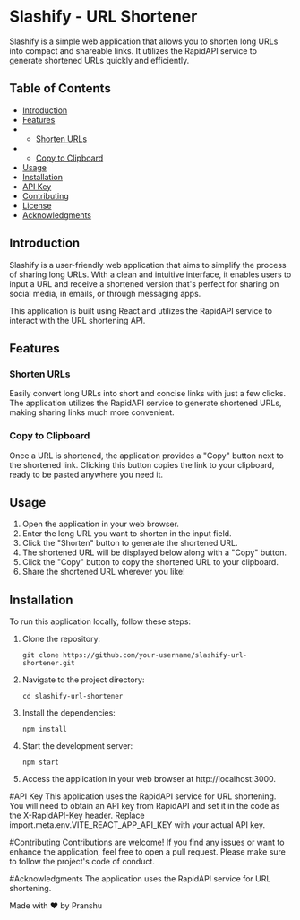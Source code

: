 # Slashify - URL Shortener

Slashify is a simple web application that allows you to shorten long URLs into compact and shareable links. It utilizes the RapidAPI service to generate shortened URLs quickly and efficiently.


## Table of Contents

- [Introduction](#introduction)
- [Features](#features)
- - [Shorten URLs](#shorten-urls)
- - [Copy to Clipboard](#copy-to-clipboard)
- [Usage](#usage)
- [Installation](#installation)
- [API Key](#api-key)
- [Contributing](#contributing)
- [License](#license)
- [Acknowledgments](#acknowledgments)

## Introduction

Slashify is a user-friendly web application that aims to simplify the process of sharing long URLs. With a clean and intuitive interface, it enables users to input a URL and receive a shortened version that's perfect for sharing on social media, in emails, or through messaging apps.

This application is built using React and utilizes the RapidAPI service to interact with the URL shortening API.

## Features

### Shorten URLs

Easily convert long URLs into short and concise links with just a few clicks. The application utilizes the RapidAPI service to generate shortened URLs, making sharing links much more convenient.

### Copy to Clipboard

Once a URL is shortened, the application provides a "Copy" button next to the shortened link. Clicking this button copies the link to your clipboard, ready to be pasted anywhere you need it.

## Usage

1. Open the application in your web browser.
2. Enter the long URL you want to shorten in the input field.
3. Click the "Shorten" button to generate the shortened URL.
4. The shortened URL will be displayed below along with a "Copy" button.
5. Click the "Copy" button to copy the shortened URL to your clipboard.
6. Share the shortened URL wherever you like!

## Installation

To run this application locally, follow these steps:

1. Clone the repository:
   
       git clone https://github.com/your-username/slashify-url-shortener.git

2. Navigate to the project directory:

       cd slashify-url-shortener
3. Install the dependencies:

       npm install

4. Start the development server:

       npm start

5. Access the application in your web browser at http://localhost:3000.

#API Key
This application uses the RapidAPI service for URL shortening. You will need to obtain an API key from RapidAPI and set it in the code as the X-RapidAPI-Key header. Replace import.meta.env.VITE_REACT_APP_API_KEY with your actual API key.

#Contributing
Contributions are welcome! If you find any issues or want to enhance the application, feel free to open a pull request. Please make sure to follow the project's code of conduct.

#Acknowledgments
The application uses the RapidAPI service for URL shortening.

Made with ❤️ by  Pranshu

